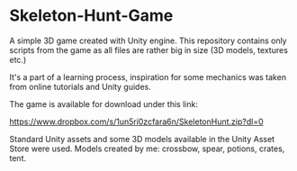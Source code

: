 # Skeleton-Hunt-Game


A simple 3D game created with Unity engine. 
This repository contains only scripts from the game as all files are rather big in size (3D models, textures etc.) 

It's a part of a learning process, inspiration for some mechanics was taken from online tutorials and Unity guides. 

The game is available for download under this link: 

https://www.dropbox.com/s/1un5ri0zcfara6n/SkeletonHunt.zip?dl=0

Standard Unity assets and some 3D models available in the Unity Asset Store were used. 
Models created by me: crossbow, spear, potions, crates, tent. 
